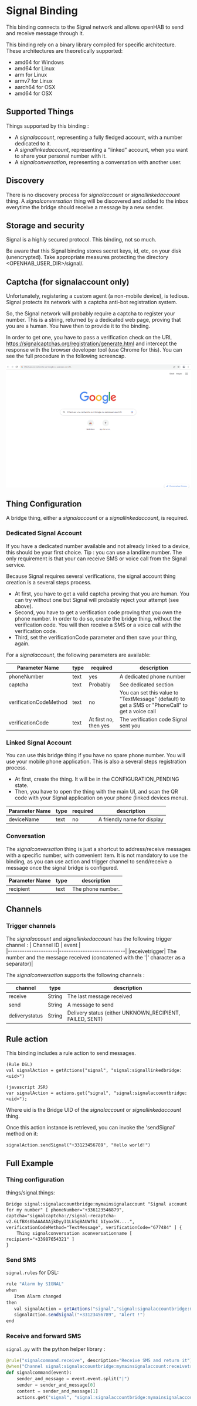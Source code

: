 # Signal Binding

This binding connects to the Signal network and allows openHAB to send and receive message through it.

This binding rely on a binary library compiled for specific architecture. These architectures are theoretically supported:
* amd64 for Windows
* amd64 for Linux
* arm for Linux
* armv7 for Linux
* aarch64 for OSX
* amd64 for OSX

## Supported Things

Things supported by this binding :

- A *signalaccount*, representing a fully fledged account, with a number dedicated to it.
- A *signallinkedaccount*, representing a "linked" account, when you want to share your personal number with it.
- A *signalconversation*, representing a conversation with another user.

## Discovery

There is no discovery process for *signalaccount* or *signallinkedaccount* thing.
A *signalconversation* thing will be discovered and added to the inbox everytime the bridge should receive a message by a new sender.

## Storage and security

Signal is a highly secured protocol. This binding, not so much.

Be aware that this Signal binding stores secret keys, id, etc, on your disk (unencrypted). Take appropriate measures protecting the directory <OPENHAB_USER_DIR>/signal/<bridgeid>.


## Captcha (for signalaccount only)

Unfortunately, registering a custom agent (a non-mobile device), is tedious. Signal protects its network with a captcha anti-bot registration system.

So, the Signal network will probably require a captcha to register your number. This is a string, returned by a dedicated web page, proving that you are a human. You have then to provide it to the binding.

In order to get one, you have to pass a verification check on the URL https://signalcaptchas.org/registration/generate.html and intercept the response with the browser developer tool (use Chrome for this). You can see the full procedure in the following screencap.

![Captcha obtention procedure](doc/signal-captcha.gif "Captcha")

## Thing Configuration

A bridge thing, either a *signalaccount* or a *signallinkedaccount*, is required.

### Dedicated Signal Account

If you have a dedicated number available and not already linked to a device, this should be your first choice.
Tip : you can use a landline number. The only requirement is that your can receive SMS or voice call from the Signal service.

Because Signal requires several verifications, the signal account thing creation is a several steps process.

* At first, you have to get a valid captcha proving that you are human. You can try without one but Signal will probably reject your attempt (see above).
* Second, you have to get a verification code proving that you own the phone number. In order to do so, create the bridge thing, without the verification code. You will then receive a SMS or a voice call with the verification code.
* Third, set the verificationCode parameter and then save your thing, again.

For a *signalaccount*, the following parameters are available:

| Parameter Name | type | required   | description |
|----------------|------|------------|-------------|
|phoneNumber| text | yes | A dedicated phone number |
|captcha| text | Probably | See dedicated section |
|verificationCodeMethod| text | no | You can set this value to "TextMessage" (default) to get a SMS or "PhoneCall" to get a voice call|
|verificationCode| text | At first no, then yes | The verification code Signal sent you |

### Linked Signal Account

You can use this bridge thing if you have no spare phone number. You will use your mobile phone application.
This is also a several steps registration process.

* At first, create the thing. It will be in the CONFIGURATION_PENDING state.
* Then, you have to open the thing with the main UI, and scan the QR code with your Signal application on your phone (linked devices menu).

| Parameter Name | type | required | description    |
|----------------|------|----------|----------------|
|deviceName| text | no | A friendly name for display|

### Conversation

The *signalconversation* thing is just a shortcut to address/receive messages with a specific number, with convenient item. It is not mandatory to use the binding, as you can use action and trigger channel to send/receive a message once the signal bridge is configured.

| Parameter Name | type | description |
|-----------|----------|----------|
| recipient | text | The phone number.|


## Channels

### Trigger channels

The *signalaccount* and *signallinkedaccount* has the following trigger channel :
| Channel ID          | event                      |  
|---------------------|----------------------------|
|receivetrigger| The number and the message received (concatened with the '\|' character as a separator)|

The *signalconversation* supports the following channels :

| channel  | type   | description                  |
|----------|--------|------------------------------|
| receive | String| The last message received |
| send | String| A message to send |
|deliverystatus| String| Delivery status (either UNKNOWN_RECIPIENT, FAILED, SENT)|


## Rule action

This binding includes a rule action to send messages.

```
(Rule DSL)
val signalAction = getActions("signal", "signal:signallinkedbridge:<uid>")
```

```
(javascript JSR)
var signalAction = actions.get("signal", "signal:signalaccountbridge:<uid>");
```

Where uid is the Bridge UID of the *signalaccount* or *signallinkedaccount* thing.

Once this action instance is retrieved, you can invoke the 'sendSignal' method on it:

```
signalAction.sendSignal("+33123456789", "Hello world!")
```

## Full Example

### Thing configuration

things/signal.things:

```
Bridge signal:signalaccountbridge:mymainsignalaccount "Signal account for my number" [ phoneNumber="+336123546879", captcha="signalcaptcha://signal-recaptcha-v2.6LfBXs0bAAAAAAjkDyyI1Lk5gBAUWfhI_bIyox5W....", verificationCodeMethod="TextMessage", verificationCode="677484" ] {
    Thing signalconversation aconversationname [ recipient="+33987654321" ]
}
```

### Send SMS

`signal.rules` for DSL:

```java
rule "Alarm by SIGNAL"
when
   Item Alarm changed
then
   val signalAction = getActions("signal","signal:signalaccountbridge:mymainsignalaccount")
   signalAction.sendSignal("+33123456789", "Alert !")
end
```

### Receive and forward SMS

`signal.py` with the python helper library :

```python
@rule("signalcommand.receive", description="Receive SMS and return it")
@when("Channel signal:signalaccountbridge:mymainsignalaccount:receivetrigger triggered")
def signalcommand(event):
    sender_and_message = event.event.split("|")
    sender = sender_and_message[0]
    content = sender_and_message[1]
    actions.get("signal", "signal:signalaccountbridge:mymainsignalaccount").send("+336123456789", sender + " just send the following message: " + content)
```
